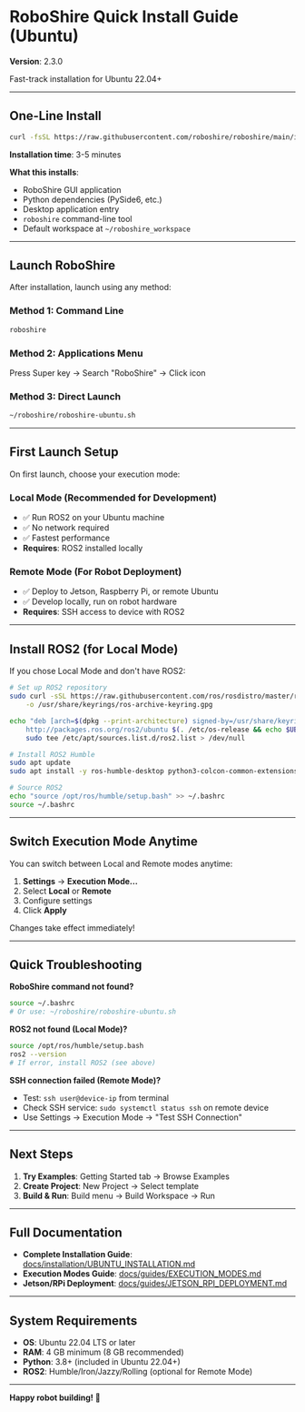 # RoboShire Quick Install Guide (Ubuntu)

**Version**: 2.3.0

Fast-track installation for Ubuntu 22.04+

---

## One-Line Install

```bash
curl -fsSL https://raw.githubusercontent.com/roboshire/roboshire/main/install_ubuntu.sh | bash
```

**Installation time**: 3-5 minutes

**What this installs**:
- RoboShire GUI application
- Python dependencies (PySide6, etc.)
- Desktop application entry
- `roboshire` command-line tool
- Default workspace at `~/roboshire_workspace`

---

## Launch RoboShire

After installation, launch using any method:

### Method 1: Command Line
```bash
roboshire
```

### Method 2: Applications Menu
Press Super key → Search "RoboShire" → Click icon

### Method 3: Direct Launch
```bash
~/roboshire/roboshire-ubuntu.sh
```

---

## First Launch Setup

On first launch, choose your execution mode:

### Local Mode (Recommended for Development)
- ✅ Run ROS2 on your Ubuntu machine
- ✅ No network required
- ✅ Fastest performance
- **Requires**: ROS2 installed locally

### Remote Mode (For Robot Deployment)
- ✅ Deploy to Jetson, Raspberry Pi, or remote Ubuntu
- ✅ Develop locally, run on robot hardware
- **Requires**: SSH access to device with ROS2

---

## Install ROS2 (for Local Mode)

If you chose Local Mode and don't have ROS2:

```bash
# Set up ROS2 repository
sudo curl -sSL https://raw.githubusercontent.com/ros/rosdistro/master/ros.key \
    -o /usr/share/keyrings/ros-archive-keyring.gpg

echo "deb [arch=$(dpkg --print-architecture) signed-by=/usr/share/keyrings/ros-archive-keyring.gpg] \
    http://packages.ros.org/ros2/ubuntu $(. /etc/os-release && echo $UBUNTU_CODENAME) main" | \
    sudo tee /etc/apt/sources.list.d/ros2.list > /dev/null

# Install ROS2 Humble
sudo apt update
sudo apt install -y ros-humble-desktop python3-colcon-common-extensions

# Source ROS2
echo "source /opt/ros/humble/setup.bash" >> ~/.bashrc
source ~/.bashrc
```

---

## Switch Execution Mode Anytime

You can switch between Local and Remote modes anytime:

1. **Settings** → **Execution Mode...**
2. Select **Local** or **Remote**
3. Configure settings
4. Click **Apply**

Changes take effect immediately!

---

## Quick Troubleshooting

**RoboShire command not found?**
```bash
source ~/.bashrc
# Or use: ~/roboshire/roboshire-ubuntu.sh
```

**ROS2 not found (Local Mode)?**
```bash
source /opt/ros/humble/setup.bash
ros2 --version
# If error, install ROS2 (see above)
```

**SSH connection failed (Remote Mode)?**
- Test: `ssh user@device-ip` from terminal
- Check SSH service: `sudo systemctl status ssh` on remote device
- Use Settings → Execution Mode → "Test SSH Connection"

---

## Next Steps

1. **Try Examples**: Getting Started tab → Browse Examples
2. **Create Project**: New Project → Select template
3. **Build & Run**: Build menu → Build Workspace → Run

---

## Full Documentation

- **Complete Installation Guide**: [docs/installation/UBUNTU_INSTALLATION.md](docs/installation/UBUNTU_INSTALLATION.md)
- **Execution Modes Guide**: [docs/guides/EXECUTION_MODES.md](docs/guides/EXECUTION_MODES.md)
- **Jetson/RPi Deployment**: [docs/guides/JETSON_RPI_DEPLOYMENT.md](docs/guides/JETSON_RPI_DEPLOYMENT.md)

---

## System Requirements

- **OS**: Ubuntu 22.04 LTS or later
- **RAM**: 4 GB minimum (8 GB recommended)
- **Python**: 3.8+ (included in Ubuntu 22.04+)
- **ROS2**: Humble/Iron/Jazzy/Rolling (optional for Remote Mode)

---

**Happy robot building! 🤖**
